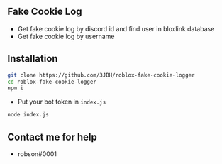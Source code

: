 ## Fake Cookie Log

+ Get fake cookie log by discord id and find user in bloxlink database
+ Get fake cookie log by username

## Installation

```bash
git clone https://github.com/3JBH/roblox-fake-cookie-logger
cd roblox-fake-cookie-logger
npm i
```

+ Put your bot token in `index.js` 

```bash
node index.js
```
## Contact me for help
+ robson#0001
